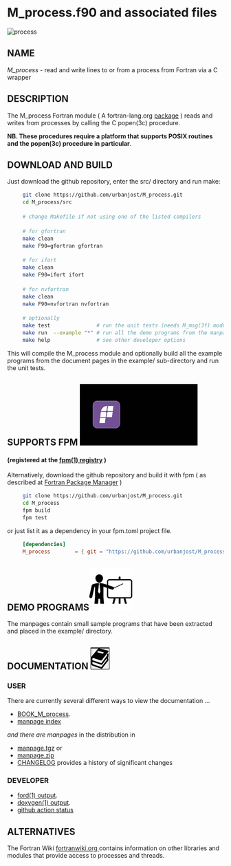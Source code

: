 # M_process.f90 and associated files
![process](images/M_process.gif)

## NAME

*M_process* - read and write lines to or from a process from Fortran via a C wrapper

## DESCRIPTION

The M_process Fortran module ( A fortran-lang.org [package](https://fortran-lang.org/packages/) )
reads and writes from processes by calling the C popen(3c) procedure.

__NB. These procedures require a platform that supports POSIX routines
and the popen(3c) procedure in particular__.

## DOWNLOAD AND BUILD
Just download the github repository, enter the src/ directory and run make:

```bash
     git clone https://github.com/urbanjost/M_process.git
     cd M_process/src

     # change Makefile if not using one of the listed compilers

     # for gfortran
     make clean
     make F90=gfortran gfortran

     # for ifort
     make clean
     make F90=ifort ifort

     # for nvfortran
     make clean
     make F90=nvfortran nvfortran

     # optionally
     make test               # run the unit tests (needs M_msg(3f) module)
     make run  --example "*" # run all the demo programs from the manpages
     make help               # see other developer options
```

This will compile the M_process module and optionally build all the
example programs from the document pages in the example/ sub-directory
and run the unit tests.

## SUPPORTS FPM ![fpm](docs/images/fpm_logo.gif)
#### (registered at the [fpm(1) registry](https://github.com/fortran-lang/fpm-registry) )

Alternatively, download the github repository and
build it with fpm ( as described at [Fortran Package
Manager](https://github.com/fortran-lang/fpm) )

```bash
     git clone https://github.com/urbanjost/M_process.git
     cd M_process
     fpm build
     fpm test
```

or just list it as a dependency in your fpm.toml project file.

```toml
     [dependencies]
     M_process        = { git = "https://github.com/urbanjost/M_process.git" }
```

## DEMO PROGRAMS![demos](docs/images/demo.gif)

The manpages contain small sample programs that have been extracted
and placed in the example/ directory.

## DOCUMENTATION   ![docs](docs/images/docs.gif)

### USER
There are currently several different ways to view the documentation ...

+ [BOOK_M_process](https://urbanjost.github.io/M_process/BOOK_M_process.html).
+ [manpage index](https://urbanjost.github.io/M_process/man3.html)

_and there are manpages_ in the distribution in
+ [manpage.tgz](https://urbanjost.github.io/M_process/manpage.tgz) or
+ [manpage.zip](https://urbanjost.github.io/M_process/manpage.zip)
+ [CHANGELOG](docs/CHANGELOG.md) provides a history of significant changes

### DEVELOPER
   + [ford(1) output](https://urbanjost.github.io/M_uuid/fpm-ford/index.html).
   + [doxygen(1) output](https://urbanjost.github.io/M_process/doxygen_out/html/index.html).
   + [github action status](docs/STATUS.md)

## ALTERNATIVES

The Fortran Wiki [ fortranwiki.org ](http://fortranwiki.org) contains
information on other libraries and modules that provide access to processes and threads.
